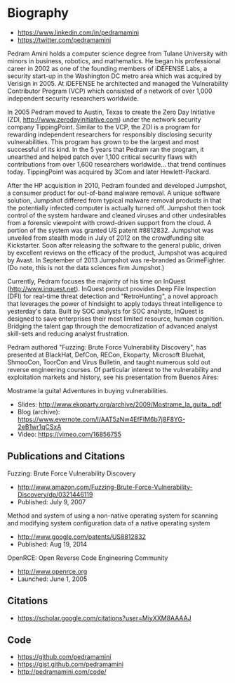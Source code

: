 # Biography

* https://www.linkedin.com/in/pedramamini
* https://twitter.com/pedramamini

Pedram Amini holds a computer science degree from Tulane University with minors in business, robotics, and mathematics. He began his professional career in 2002 as one of the founding members of iDEFENSE Labs, a security start-up in the Washington DC metro area which was acquired by Verisign in 2005. At iDEFENSE he architected and managed the Vulnerability Contributor Program (VCP) which consisted of a network of over 1,000 independent security researchers worldwide.

In 2005 Pedram moved to Austin, Texas to create the Zero Day Initiative (ZDI, http://www.zerodayinitiative.com) under the network security company TippingPoint. Similar to the VCP, the ZDI is a program for rewarding independent researchers for responsibly disclosing security vulnerabilities. This program has grown to be the largest and most successful of its kind. In the 5 years that Pedram ran the program, it unearthed and helped patch over 1,100 critical security flaws with contributions from over 1,600 researchers worldwide... that trend continues today. TippingPoint was acquired by 3Com and later Hewlett-Packard.

After the HP acquisition in 2010, Pedram founded and developed Jumpshot, a consumer product for out-of-band malware removal. A unique software solution, Jumpshot differed from typical malware removal products in that the potentially infected computer is actually turned off. Jumpshot then took control of the system hardware and cleaned viruses and other undesirables from a forensic viewpoint with crowd-driven support from the cloud. A portion of the system was granted US patent #8812832. Jumpshot was unveiled from stealth mode in July of 2012 on the crowdfunding site Kickstarter. Soon after releasing the software to the general public, driven by excellent reviews on the efficacy of the product, Jumpshot was acquired by Avast. In September of 2013 Jumpshot was re-branded as GrimeFighter. (Do note, this is not the data sciences firm Jumpshot.)

Currently, Pedram focuses the majority of his time on InQuest (http://www.inquest.net). InQuest product provides Deep File Inspection (DFI) for real-time threat detection and "RetroHunting", a novel approach that leverages the power of hindsight to apply todays threat intelligence to yesterday's data. Built by SOC analysts for SOC analysts, InQuest is designed to save enterprises their most limited resource, human cognition. Bridging the talent gap through the democratization of advanced analyst skill-sets and reducing analyst frustration.

Pedram authored "Fuzzing: Brute Force Vulnerability Discovery", has presented at BlackHat, DefCon, RECon, Ekoparty, Microsoft Bluehat, ShmooCon, ToorCon and Virus Bulletin, and taught numerous sold out reverse engineering courses. Of particular interest to the vulnerability and exploitation markets and history, see his presentation from Buenos Aires:

Mostrame la guita! Adventures in buying vulnerabilities.
* Slides: http://www.ekoparty.org/archive/2009/Mostrame_la_guita_.pdf
* Blog (archive): https://www.evernote.com/l/AAT5zNw4EfFIM6b7j8F8YG-2eB1wr1qCSxA
* Video: https://vimeo.com/16856755

## Publications and Citations
Fuzzing: Brute Force Vulnerability Discovery
* http://www.amazon.com/Fuzzing-Brute-Force-Vulnerability-Discovery/dp/0321446119
* Published: July 9, 2007

Method and system of using a non-native operating system for scanning and modifying system configuration data of a native operating system
* http://www.google.com/patents/US8812832
* Published: Aug 19, 2014

OpenRCE: Open Reverse Code Engineering Community
* http://www.openrce.org
* Launched: June 1, 2005

## Citations
* https://scholar.google.com/citations?user=MiyXXM8AAAAJ

## Code
* https://github.com/pedramamini
* https://gist.github.com/pedramamini
* http://pedramamini.com/code/
